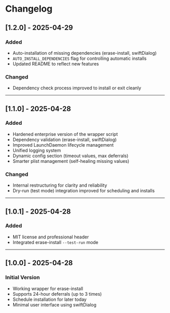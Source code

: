 # Changelog

## [1.2.0] - 2025-04-29
### Added
- Auto-installation of missing dependencies (erase-install, swiftDialog)
- `AUTO_INSTALL_DEPENDENCIES` flag for controlling automatic installs
- Updated README to reflect new features

### Changed
- Dependency check process improved to install or exit cleanly

---

## [1.1.0] - 2025-04-28
### Added
- Hardened enterprise version of the wrapper script
- Dependency validation (erase-install, swiftDialog)
- Improved LaunchDaemon lifecycle management
- Unified logging system
- Dynamic config section (timeout values, max deferrals)
- Smarter plist management (self-healing missing values)

### Changed
- Internal restructuring for clarity and reliability
- Dry-run (test mode) integration improved for scheduling and installs

---

## [1.0.1] - 2025-04-28
### Added
- MIT license and professional header
- Integrated erase-install `--test-run` mode

---

## [1.0.0] - 2025-04-28
### Initial Version
- Working wrapper for erase-install
- Supports 24-hour deferrals (up to 3 times)
- Schedule installation for later today
- Minimal user interface using swiftDialog